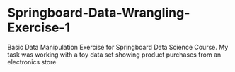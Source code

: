 # Springboard-Data-Wrangling-Exercise-1
Basic Data Manipulation Exercise for Springboard Data Science Course. 
My task was working with a toy data set showing product purchases from an electronics store
